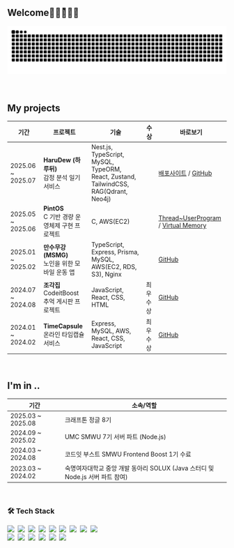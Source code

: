 ## Welcome🤜🏻⋆͛🤛🏻

<!--
**molcham/molcham** is a ✨ _special_ ✨ repository because its `README.md` (this file) appears on your GitHub profile.

Here are some ideas to get you started:

- 🔭 I’m currently working on ...
- 🌱 I’m currently learning ...
- 👯 I’m looking to collaborate on ...
- 🤔 I’m looking for help with ...
- 💬 Ask me about ...
- 📫 How to reach me: ...
- 😄 Pronouns: ...
- ⚡ Fun fact: ...
-->

<div align="center">
  <img src="https://github.com/molcham/molcham/blob/output/github-contribution-grid-snake.svg">
</div>

<!-- 상단 배너 (원하면 이미지 교체 가능) -->
<!-- ![banner](https://capsule-render.vercel.app/api?type=venom&height=200&text=Hi👋🏻%20I'm%20[이름을 입력하세요]&fontSize=70&color=0:ffe87c,100:f5f7c8&stroke=000000) -->
<!--
## 
> 🏫 [학교명] [전공]  
> <br/>
> 🪄 [직무/포지션]

<br/>
<br/>

<!--
### 📚 Studying
<div>
  <img src="https://img.shields.io/badge/javascript-F7DF1E?style=flat-square&logo=javascript&logoColor=black">&nbsp;
  <img src="https://img.shields.io/badge/Typescript-3178C6?style=flat-square&logo=typescript&logoColor=white"/>&nbsp;
  <img src="https://img.shields.io/badge/react-61DAFB?style=flat-square&logo=react&logoColor=black">&nbsp;
  <img src="https://img.shields.io/badge/Next.js-000000?style=flat-square&logo=nextdotjs&logoColor=white" />
  <!-- 필요한 기술스택은 자유롭게 추가/삭제 -->
</div>

<br/>
<br/>

## My projects 
| 기간 | 프로젝트 | 기술 | 수상 | 바로보기 |
|---|---|---|---|---|
| 2025.06 ~ 2025.07 | **HaruDew (하루뒤)** <br/> 감정 분석 일기 서비스 | Nest.js, TypeScript, MySQL, TypeORM, React, Zustand, TailwindCSS, RAG(Qdrant, Neo4j) | &nbsp; | [배포사이트](https://harudew.site) / [GitHub](https://github.com/B1A4-NMM) |
| 2025.05 ~ 2025.06 | **PintOS** <br/> C 기반 경량 운영체제 구현 프로젝트 | C, AWS(EC2) | &nbsp; | [Thread~UserProgram](https://github.com/molcham/pintos-lab) / [Virtual Memory](https://github.com/krafton-jungle-307-week12-team9/pintos-vm) |
| 2025.01 ~ 2025.02 | **만수무강 (MSMG)** <br/> 노인을 위한 모바일 운동 앱 | TypeScript, Express, Prisma, MySQL, AWS(EC2, RDS, S3), Nginx | &nbsp; | [GitHub](https://github.com/UMC-MSMG/Backend) |
| 2024.07 ~ 2024.08 | **조각집** <br/> CodeitBoost 추억 게시판 프로젝트 | JavaScript, React, CSS, HTML | 최우수상 | [GitHub](https://github.com/CodeitBoost-Demo-TeamB/codeit-teamb-client) |
| 2024.01 ~ 2024.02 | **TimeCapsule** <br/> 온라인 타임캡슐 서비스 | Express, MySQL, AWS, React, CSS, JavaScript | 최우수상 | [GitHub](https://github.com/2023-Solux-FinalProj/TimeCapsule-Server) |


<br/>

## I'm in ..
| 기간 | 소속/역할 |
|---|---|
| 2025.03 ~ 2025.08 | 크래프톤 정글 8기 |
| 2024.09 ~ 2025.02 | UMC SMWU 7기 서버 파트 (Node.js) |
| 2024.03 ~ 2024.08 | 코드잇 부스트 SMWU Frontend Boost 1기 수료 |
| 2023.03 ~ 2024.02 | 숙명여자대학교 중앙 개발 동아리 SOLUX (Java 스터디 및 Node.js 서버 파트 참여) |



<br/>

### 🛠 Tech Stack
<div>
  <img src="https://img.shields.io/badge/Node.js-339933?style=flat-square&logo=nodedotjs&logoColor=white"/>&nbsp;
  <img src="https://img.shields.io/badge/Express-000000?style=flat-square&logo=express&logoColor=white"/>&nbsp;
  <img src="https://img.shields.io/badge/NestJS-E0234E?style=flat-square&logo=nestjs&logoColor=white"/>&nbsp;
  <img src="https://img.shields.io/badge/React-61DAFB?style=flat-square&logo=react&logoColor=black"/>&nbsp;
  <img src="https://img.shields.io/badge/TypeScript-3178C6?style=flat-square&logo=typescript&logoColor=white"/>&nbsp;
  <img src="https://img.shields.io/badge/JavaScript-F7DF1E?style=flat-square&logo=javascript&logoColor=black"/>&nbsp;
  <img src="https://img.shields.io/badge/Java-007396?style=flat-square&logo=openjdk&logoColor=white"/>&nbsp;
  <img src="https://img.shields.io/badge/Python-3776AB?style=flat-square&logo=python&logoColor=white"/>&nbsp;
  <img src="https://img.shields.io/badge/C-A8B9CC?style=flat-square&logo=c&logoColor=black"/>&nbsp;
</div>


<div>
  <img src="https://img.shields.io/badge/Git-F05032?style=flat-square&logo=git&logoColor=white"/>&nbsp;
  <img src="https://img.shields.io/badge/Github-181717?style=flat-square&logo=github&logoColor=white"/>&nbsp;
  <img src="https://img.shields.io/badge/Notion-000000?style=flat-square&logo=notion&logoColor=white"/>&nbsp;
  <img src="https://img.shields.io/badge/VScode-007ACC?style=flat-square&logo=visualstudiocode&logoColor=white"/>&nbsp;
  <img src="https://img.shields.io/badge/Discord-5865F2?style=flat-square&logo=discord&logoColor=white"/>&nbsp;
  <img src="https://img.shields.io/badge/Figma-F24E1E?style=flat-square&logo=figma&logoColor=white"/>&nbsp;
</div>

<br/>





<!--
[![Anurag's GitHub stats](https://github-readme-stats.vercel.app/api?username=molcham)](https://github.com/anuraghazra/github-readme-stats)
-->

<!--
[![Solved.ac Profile](http://mazassumnida.wtf/api/v2/generate_badge?boj=sonchaemin89)](https://solved.ac/sonchaemin89/)
-->
<!--
<div align="center">
  <img src="https://github.com/molcham/molcham/blob/output/github-contribution-grid-snake.svg">
</div>
-->



